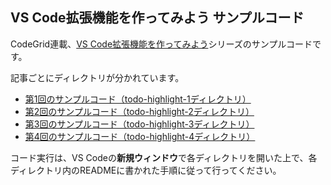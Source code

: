 ## VS Code拡張機能を作ってみよう サンプルコード

CodeGrid連載、[VS Code拡張機能を作ってみよう](https://www.codegrid.net/series/2023-vscode-extension)シリーズのサンプルコードです。

記事ごとにディレクトリが分かれています。

- [第1回のサンプルコード（todo-highlight-1ディレクトリ）](/todo-highlight-1)
- [第2回のサンプルコード（todo-highlight-2ディレクトリ）](/todo-highlight-2)
- [第3回のサンプルコード（todo-highlight-3ディレクトリ）](/todo-highlight-3)
- [第4回のサンプルコード（todo-highlight-4ディレクトリ）](/todo-highlight-4)

コード実行は、VS Codeの**新規ウィンドウ**で各ディレクトリを開いた上で、各ディレクトリ内のREADMEに書かれた手順に従って行ってください。
